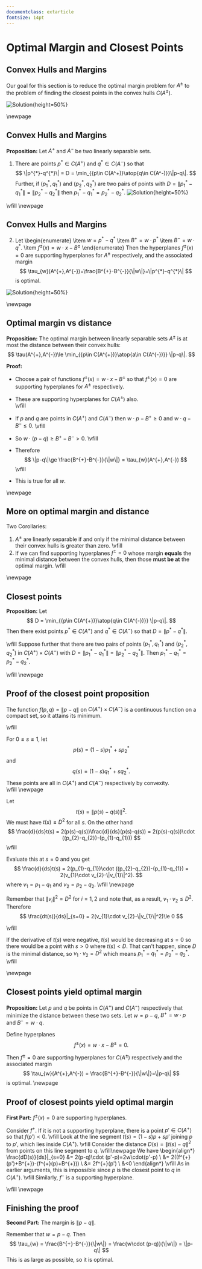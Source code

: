 ```yaml
---
documentclass: extarticle
fontsize: 14pt
---
```

# Optimal Margin and Closest Points
## Convex Hulls and Margins

Our goal for this section is to reduce the 
optimal margin problem for $A^{\pm}$ to the problem of finding the closest points in the convex hulls
$C(A^{\pm})$.

![Solution](../img/solution.png){height=50%}

\newpage
## Convex Hulls and Margins

**Proposition:** Let $A^+$ and $A^-$ be two linearly separable sets.  



1. There are points
$p^*\in C(A^{+})$ and $q^*\in C(A^{-})$ so that 
$$
\|p^{*}-q^{*}\| = D = \min_{{p\in C(A^+)}\atop{q\in C(A^-)}}\|p-q\|.
$$
Further, if $(p_{1}^{*},q_{1}^{*})$ and $(p_{2}^{*},q_{2}^{*})$ are two pairs of points
with $D=\|p_{1}^{*}-q_{1}^{*}\|=\|p_{2}^{*}-q_{2}^{*}\|$ then $p_{1}^{*}-q_{1}^{*}=p_{2}^{*}-q_{2}^{*}$.
![Solution](../img/solution.png){height=50%}

\vfill
\newpage
## Convex Hulls and Margins

2. Let
\begin{enumerate}
\item 	$w=p^{*}-q^{*}$
\item $B^{+}=w\cdot p^{*}$
\item $B^{-}=w\cdot q^{*}$.
\item $f^{\pm}(x)=w\cdot x - B^{\pm}$
\end{enumerate}
Then the hyperplanes $f^{\pm}(x)=0$ are supporting hyperplanes for
$A^{\pm}$ respectively, and the associated margin
$$
\tau_{w}(A^{+},A^{-})=\frac{B^{+}-B^{-}}{\|w\|}=\|p^{*}-q^{*}\|
$$
is optimal.


![Solution](../img/solution.png){height=50%}

\newpage
## Optimal margin vs distance

**Proposition:** The optimal margin between linearly separable sets $A^{\pm}$ is at most
the distance between their convex hulls:
$$
\tau(A^{+},A^{-})\le \min_{{p\in C(A^{+})}\atop{a\in C(A^{-})}} \|p-q\|.
$$

**Proof:**  

- Choose a pair of functions $f^{\pm}(x)=w\cdot x-B^{\pm}$ so that $f^{\pm}(x)=0$ are
supporting hyperplanes for $A^{\pm}$ respectively.

- These are supporting hyperplanes for $C(A^{\pm})$ also.  
\vfill
- If $p$ and $q$ are points in $C(A^{+})$ and $C(A^{-})$ then $w\cdot p-B^{+}\ge 0$ and $w\cdot q-B^{-}\le 0$.
\vfill
- So $w\cdot(p-q)\ge B^{+}-B^{-}>0$.
\vfill
- Therefore 
$$
\|p-q\|\ge \frac{B^{+}-B^{-}}{\|w\|} = \tau_{w}(A^{+},A^{-})
$$
\vfill
- This is true for all $w$. 

\newpage
## More on optimal margin and distance

Two Corollaries:

1.  $A^{\pm}$ are linearly separable if and only if the minimal distance between their convex hulls
is greater than zero.
\vfill
2. If we can find supporting hyperplanes $f^{\pm}=0$ whose margin
**equals** the minimal distance between the convex hulls, then those **must be at** the optimal margin.
\vfill

\newpage
## Closest points

**Proposition:** Let 
$$
D = \min_{{p\in C(A^{+})}\atop{q\in C(A^{-})}} \|p-q\|.
$$
Then there exist points $p^*\in C(A^{+})$ and $q^{*}\in C(A^{-})$ so that $D=\|p^*-q^*\|$.

\vfill
Suppose further that there  are two pairs of 
points $(p_{1}^{*},q_{1}^{*})$ and $(p_{2}^{*},q_{2}^{*})$ in $C(A^{+})\times C(A^{-})$
with $D=\|p_{1}^{*}-q_{1}^{*}\|=\|p_{2}^{*}-q_{2}^{*}\|$.  Then $p_{1}^{*}-q_{1}^{*}=p_{2}^{*}-q_{2}^{*}$.

\vfill
\newpage

## Proof of the closest point proposition

The function $f(p,q)=\|p-q\|$ on $C(A^{+})\times C(A^{-})$ is a continuous
function on a compact set, so it attains its minimum.  

\vfill

For $0\le s\le 1$, let
$$
p(s) = (1-s)p_{1}^{*}+sp_{2}^{*}
$$
and
$$
q(s) = (1-s)q_{1}^{*}+sq_{2}^{*}.
$$
These points are all in $C(A^{+})$ and $C(A^{-})$ respectively by convexity.  
\vfill
\newpage

Let 
$$
t(s) = \|p(s)-q(s)\|^2.
$$
We must have $t(s)\ge D^2$ for all $s$.  On the other hand
$$
\frac{d}{ds}t(s) = 2(p(s)-q(s))\frac{d}{ds}(p(s)-q(s)) = 2(p(s)-q(s))\cdot ((p_{2}-q_{2})-(p_{1}-q_{1}))
$$
\vfill

Evaluate this at $s=0$ and you get
$$
\frac{d}{ds}t(s) = 2(p_{1}-q_{1})\cdot ((p_{2}-q_{2})-(p_{1}-q_{1}) = 2(v_{1}\cdot v_{2}-\|v_{1}\|^2).
$$
where $v_{1}=p_{1}-q_{1}$ and $v_{2}=p_{2}-q_{2}$. 
\vfill
\newpage

Remember that $\|v_{i}\|^2=D^{2}$ for $i=1,2$ and note that, as a result, $v_{1}\cdot v_{2}\le D^2$.
Therefore
$$
\frac{dt(s)}{ds}|_{s=0} = 2(v_{1}\cdot v_{2}-\|v_{1}\|^2)\le 0
$$

\vfill

If the derivative of $t(s)$ were negative,
$t(s)$ would be decreasing at $s=0$ so there would be a point with $s>0$ where $t(s)<D$.  That can't happen,
since $D$ is the minimal distance, so $v_{1}\cdot v_{2}=D^2$ which means $p^{*}_{1}-q^{*}_{1}=p_{2}^{*}-q_{2}^{*}$.
\vfill

\newpage
## Closest points yield optimal margin

**Proposition:** Let $p$ and $q$ be points in $C(A^{+})$ and $C(A^{-})$ respectively that minimize
the distance between these two sets.   Let $w=p-q$, $B^{+}=w\cdot p$ and $B^{-}=w\cdot q$.

Define hyperplanes
$$
f^{\pm}(x)=w\cdot x - B^{\pm} = 0.
$$

Then $f^{\pm}=0$ are supporting hyperplanes for $C(A^{\pm})$ respectively and the associated margin
$$
\tau_{w}(A^{+},A^{-}) = \frac{B^{+}-B^{-}}{\|w\|}=\|p-q\|
$$
is optimal.
\newpage

## Proof of closest points yield optimal margin

**First Part:** $f^{\pm}(x)=0$ are supporting hyperplanes.

Consider $f^{+}$.  If it is not a supporting hyperplane, there is a point $p'\in C(A^{+})$ so that
$f(p')<0$. 
\vfill
Look at the line segment $t(s)=(1-s)p+sp'$ joining $p$ to $p'$, which lies inside $C(A^{+})$. 
\vfill
Consider the distance $D(s)=\|t(s)-q\|^2$ from points on this line segment to $q$.
\vfill\newpage
We have
\begin{align*}
\frac{dD(s)}{ds}|_{s=0} &= 2(p-q)\cdot (p'-p)=2w\cdot(p'-p) \\
&= 2((f^{+}(p')+B^{+})-(f^{+}(p)+B^{+})) \\
&=  2f^{+}(p') \\
&<0
\end{align*}
\vfill
As in earlier arguments, this is impossible since $p$ is the closest point to $q$ in $C(A^{+})$. 
\vfill
Similarly, $f^{-}$ is a supporting hyperplane.

\vfill
\newpage
## Finishing the proof

**Second Part:**  The margin is $\|p-q\|$. 

Remember that $w=p-q$. Then
$$
\tau_{w} = \frac{B^{+}-B^{-}}{\|w\|} = \frac{w\cdot (p-q)}{\|w\|} = \|p-q\|
$$
This is as large as possible, so it is optimal.
